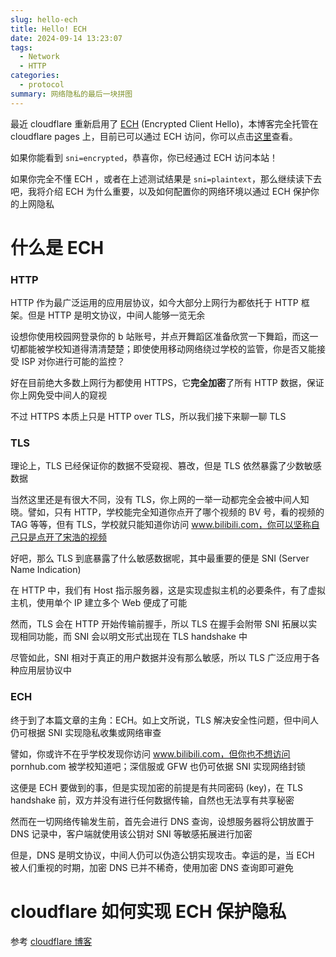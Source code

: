 ```yaml
---
slug: hello-ech
title: Hello! ECH
date: 2024-09-14 13:23:07
tags:
  - Network
  - HTTP
categories:
  - protocol
summary: 网络隐私的最后一块拼图
---
```

最近 cloudflare 重新启用了 [ECH](https://developers.cloudflare.com/ssl/edge-certificates/ech) (Encrypted Client Hello)，本博客完全托管在 cloudflare pages 上，目前已可以通过 ECH 访问，你可以点击[这里](/cdn-cgi/trace)查看。

如果你能看到 `sni=encrypted`，恭喜你，你已经通过 ECH 访问本站！

如果你完全不懂 ECH ，或者在上述测试结果是 `sni=plaintext`，那么继续读下去吧，我将介绍 ECH 为什么重要，以及如何配置你的网络环境以通过 ECH 保护你的上网隐私

# 什么是 ECH
### HTTP
HTTP 作为最广泛运用的应用层协议，如今大部分上网行为都依托于 HTTP 框架。但是 HTTP 是明文协议，中间人能够一览无余

设想你使用校园网登录你的 b 站账号，并点开舞蹈区准备欣赏一下舞蹈，而这一切都能被学校知道得清清楚楚；即使使用移动网络绕过学校的监管，你是否又能接受 ISP 对你进行可能的监控？

好在目前绝大多数上网行为都使用 HTTPS，它**完全加密**了所有 HTTP 数据，保证你上网免受中间人的窥视

不过 HTTPS 本质上只是 HTTP over TLS，所以我们接下来聊一聊 TLS

### TLS
理论上，TLS 已经保证你的数据不受窥视、篡改，但是 TLS 依然暴露了少数敏感数据

当然这里还是有很大不同，没有 TLS，你上网的一举一动都完全会被中间人知晓。譬如，只有 HTTP，学校能完全知道你点开了哪个视频的 BV 号，看的视频的 TAG 等等，但有 TLS，学校就只能知道你访问 www.bilibili.com，你可以坚称自己只是点开了宋浩的视频

好吧，那么 TLS 到底暴露了什么敏感数据呢，其中最重要的便是 SNI (Server Name Indication)

在 HTTP 中，我们有 Host 指示服务器，这是实现虚拟主机的必要条件，有了虚拟主机，使用单个 IP 建立多个 Web 便成了可能

然而，TLS 会在 HTTP 开始传输前握手，所以 TLS 在握手会附带 SNI 拓展以实现相同功能，而 SNI 会以明文形式出现在 TLS handshake 中

尽管如此，SNI 相对于真正的用户数据并没有那么敏感，所以 TLS 广泛应用于各种应用层协议中

### ECH
终于到了本篇文章的主角：ECH。如上文所说，TLS 解决安全性问题，但中间人仍可根据 SNI 实现隐私收集或网络审查

譬如，你或许不在乎学校发现你访问 www.bilibili.com，但你也不想访问 pornhub.com 被学校知道吧；深信服或 GFW 也仍可依据 SNI 实现网络封锁

这便是 ECH 要做到的事，但是实现加密的前提是有共同密码 (key)，在 TLS handshake 前，双方并没有进行任何数据传输，自然也无法享有共享秘密

然而在一切网络传输发生前，首先会进行 DNS 查询，设想服务器将公钥放置于 DNS 记录中，客户端就使用该公钥对 SNI 等敏感拓展进行加密

但是，DNS 是明文协议，中间人仍可以伪造公钥实现攻击。幸运的是，当 ECH 被人们重视的时期，加密 DNS 已并不稀奇，使用加密 DNS 查询即可避免

# cloudflare 如何实现 ECH 保护隐私
参考 [cloudflare 博客](https://blog.cloudflare.com/encrypted-client-hello)
